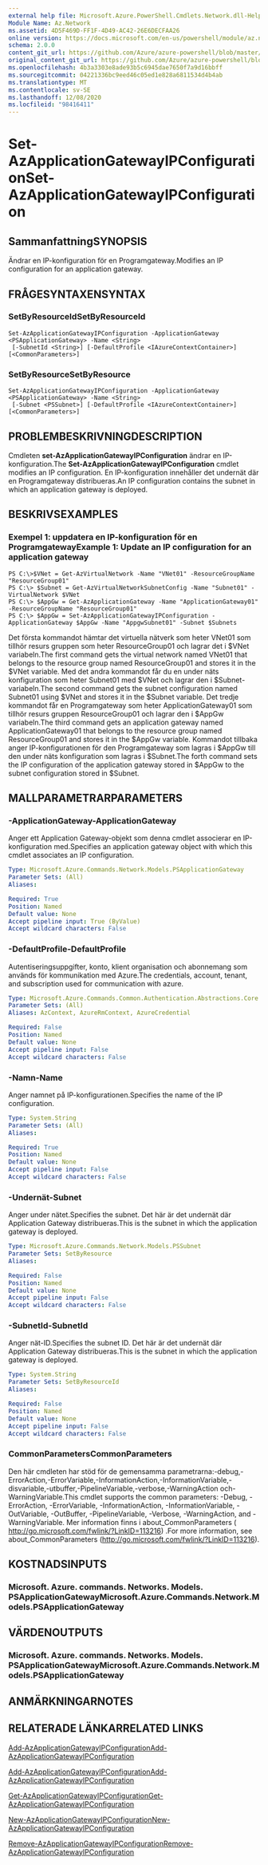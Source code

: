 ```yaml
---
external help file: Microsoft.Azure.PowerShell.Cmdlets.Network.dll-Help.xml
Module Name: Az.Network
ms.assetid: 4D5F469D-FF1F-4D49-AC42-26E6DECFAA26
online version: https://docs.microsoft.com/en-us/powershell/module/az.network/set-azapplicationgatewayipconfiguration
schema: 2.0.0
content_git_url: https://github.com/Azure/azure-powershell/blob/master/src/Network/Network/help/Set-AzApplicationGatewayIPConfiguration.md
original_content_git_url: https://github.com/Azure/azure-powershell/blob/master/src/Network/Network/help/Set-AzApplicationGatewayIPConfiguration.md
ms.openlocfilehash: 4b3a3303e8ade93b5c6945dae7650f7a9d16bbff
ms.sourcegitcommit: 04221336bc9eed46c05ed1e828a6811534d4b4ab
ms.translationtype: MT
ms.contentlocale: sv-SE
ms.lasthandoff: 12/08/2020
ms.locfileid: "98416411"
---
```

# <span data-ttu-id="81b28-101">Set-AzApplicationGatewayIPConfiguration</span><span class="sxs-lookup"><span data-stu-id="81b28-101">Set-AzApplicationGatewayIPConfiguration</span></span>

## <span data-ttu-id="81b28-102">Sammanfattning</span><span class="sxs-lookup"><span data-stu-id="81b28-102">SYNOPSIS</span></span>
<span data-ttu-id="81b28-103">Ändrar en IP-konfiguration för en Programgateway.</span><span class="sxs-lookup"><span data-stu-id="81b28-103">Modifies an IP configuration for an application gateway.</span></span>

## <span data-ttu-id="81b28-104">FRÅGESYNTAXEN</span><span class="sxs-lookup"><span data-stu-id="81b28-104">SYNTAX</span></span>

### <span data-ttu-id="81b28-105">SetByResourceId</span><span class="sxs-lookup"><span data-stu-id="81b28-105">SetByResourceId</span></span>
```
Set-AzApplicationGatewayIPConfiguration -ApplicationGateway <PSApplicationGateway> -Name <String>
 [-SubnetId <String>] [-DefaultProfile <IAzureContextContainer>] [<CommonParameters>]
```

### <span data-ttu-id="81b28-106">SetByResource</span><span class="sxs-lookup"><span data-stu-id="81b28-106">SetByResource</span></span>
```
Set-AzApplicationGatewayIPConfiguration -ApplicationGateway <PSApplicationGateway> -Name <String>
 [-Subnet <PSSubnet>] [-DefaultProfile <IAzureContextContainer>] [<CommonParameters>]
```

## <span data-ttu-id="81b28-107">PROBLEMBESKRIVNING</span><span class="sxs-lookup"><span data-stu-id="81b28-107">DESCRIPTION</span></span>
<span data-ttu-id="81b28-108">Cmdleten **set-AzApplicationGatewayIPConfiguration** ändrar en IP-konfiguration.</span><span class="sxs-lookup"><span data-stu-id="81b28-108">The **Set-AzApplicationGatewayIPConfiguration** cmdlet modifies an IP configuration.</span></span>
<span data-ttu-id="81b28-109">En IP-konfiguration innehåller det undernät där en Programgateway distribueras.</span><span class="sxs-lookup"><span data-stu-id="81b28-109">An IP configuration contains the subnet in which an application gateway is deployed.</span></span>

## <span data-ttu-id="81b28-110">BESKRIVS</span><span class="sxs-lookup"><span data-stu-id="81b28-110">EXAMPLES</span></span>

### <span data-ttu-id="81b28-111">Exempel 1: uppdatera en IP-konfiguration för en Programgateway</span><span class="sxs-lookup"><span data-stu-id="81b28-111">Example 1: Update an IP configuration for an application gateway</span></span>
```
PS C:\>$VNet = Get-AzVirtualNetwork -Name "VNet01" -ResourceGroupName "ResourceGroup01"
PS C:\> $Subnet = Get-AzVirtualNetworkSubnetConfig -Name "Subnet01" -VirtualNetwork $VNet 
PS C:\> $AppGw = Get-AzApplicationGateway -Name "ApplicationGateway01" -ResourceGroupName "ResourceGroup01"
PS C:\> $AppGw = Set-AzApplicationGatewayIPConfiguration -ApplicationGateway $AppGw -Name "AppgwSubnet01" -Subnet $Subnets
```

<span data-ttu-id="81b28-112">Det första kommandot hämtar det virtuella nätverk som heter VNet01 som tillhör resurs gruppen som heter ResourceGroup01 och lagrar det i $VNet variabeln.</span><span class="sxs-lookup"><span data-stu-id="81b28-112">The first command gets the virtual network named VNet01 that belongs to the resource group named ResourceGroup01 and stores it in the $VNet variable.</span></span>
<span data-ttu-id="81b28-113">Med det andra kommandot får du en under näts konfiguration som heter Subnet01 med $VNet och lagrar den i $Subnet-variabeln.</span><span class="sxs-lookup"><span data-stu-id="81b28-113">The second command gets the subnet configuration named Subnet01 using $VNet and stores it in the $Subnet variable.</span></span>
<span data-ttu-id="81b28-114">Det tredje kommandot får en Programgateway som heter ApplicationGateway01 som tillhör resurs gruppen ResourceGroup01 och lagrar den i $AppGw variabeln.</span><span class="sxs-lookup"><span data-stu-id="81b28-114">The third command gets an application gateway named ApplicationGateway01 that belongs to the resource group named ResourceGroup01 and stores it in the $AppGw variable.</span></span>
<span data-ttu-id="81b28-115">Kommandot tillbaka anger IP-konfigurationen för den Programgateway som lagras i $AppGw till den under näts konfiguration som lagras i $Subnet.</span><span class="sxs-lookup"><span data-stu-id="81b28-115">The forth command sets the IP configuration of the application gateway stored in $AppGw to the subnet configuration stored in $Subnet.</span></span>

## <span data-ttu-id="81b28-116">MALLPARAMETRAR</span><span class="sxs-lookup"><span data-stu-id="81b28-116">PARAMETERS</span></span>

### <span data-ttu-id="81b28-117">-ApplicationGateway</span><span class="sxs-lookup"><span data-stu-id="81b28-117">-ApplicationGateway</span></span>
<span data-ttu-id="81b28-118">Anger ett Application Gateway-objekt som denna cmdlet associerar en IP-konfiguration med.</span><span class="sxs-lookup"><span data-stu-id="81b28-118">Specifies an application gateway object with which this cmdlet associates an IP configuration.</span></span>

```yaml
Type: Microsoft.Azure.Commands.Network.Models.PSApplicationGateway
Parameter Sets: (All)
Aliases:

Required: True
Position: Named
Default value: None
Accept pipeline input: True (ByValue)
Accept wildcard characters: False
```

### <span data-ttu-id="81b28-119">-DefaultProfile</span><span class="sxs-lookup"><span data-stu-id="81b28-119">-DefaultProfile</span></span>
<span data-ttu-id="81b28-120">Autentiseringsuppgifter, konto, klient organisation och abonnemang som används för kommunikation med Azure.</span><span class="sxs-lookup"><span data-stu-id="81b28-120">The credentials, account, tenant, and subscription used for communication with azure.</span></span>

```yaml
Type: Microsoft.Azure.Commands.Common.Authentication.Abstractions.Core.IAzureContextContainer
Parameter Sets: (All)
Aliases: AzContext, AzureRmContext, AzureCredential

Required: False
Position: Named
Default value: None
Accept pipeline input: False
Accept wildcard characters: False
```

### <span data-ttu-id="81b28-121">-Namn</span><span class="sxs-lookup"><span data-stu-id="81b28-121">-Name</span></span>
<span data-ttu-id="81b28-122">Anger namnet på IP-konfigurationen.</span><span class="sxs-lookup"><span data-stu-id="81b28-122">Specifies the name of the IP configuration.</span></span>

```yaml
Type: System.String
Parameter Sets: (All)
Aliases:

Required: True
Position: Named
Default value: None
Accept pipeline input: False
Accept wildcard characters: False
```

### <span data-ttu-id="81b28-123">-Undernät</span><span class="sxs-lookup"><span data-stu-id="81b28-123">-Subnet</span></span>
<span data-ttu-id="81b28-124">Anger under nätet.</span><span class="sxs-lookup"><span data-stu-id="81b28-124">Specifies the subnet.</span></span>
<span data-ttu-id="81b28-125">Det här är det undernät där Application Gateway distribueras.</span><span class="sxs-lookup"><span data-stu-id="81b28-125">This is the subnet in which the application gateway is deployed.</span></span>

```yaml
Type: Microsoft.Azure.Commands.Network.Models.PSSubnet
Parameter Sets: SetByResource
Aliases:

Required: False
Position: Named
Default value: None
Accept pipeline input: False
Accept wildcard characters: False
```

### <span data-ttu-id="81b28-126">-SubnetId</span><span class="sxs-lookup"><span data-stu-id="81b28-126">-SubnetId</span></span>
<span data-ttu-id="81b28-127">Anger nät-ID.</span><span class="sxs-lookup"><span data-stu-id="81b28-127">Specifies the subnet ID.</span></span>
<span data-ttu-id="81b28-128">Det här är det undernät där Application Gateway distribueras.</span><span class="sxs-lookup"><span data-stu-id="81b28-128">This is the subnet in which the application gateway is deployed.</span></span>

```yaml
Type: System.String
Parameter Sets: SetByResourceId
Aliases:

Required: False
Position: Named
Default value: None
Accept pipeline input: False
Accept wildcard characters: False
```

### <span data-ttu-id="81b28-129">CommonParameters</span><span class="sxs-lookup"><span data-stu-id="81b28-129">CommonParameters</span></span>
<span data-ttu-id="81b28-130">Den här cmdleten har stöd för de gemensamma parametrarna:-debug,-ErrorAction,-ErrorVariable,-InformationAction,-InformationVariable,-disvariable,-utbuffer,-PipelineVariable,-verbose,-WarningAction och-WarningVariable.</span><span class="sxs-lookup"><span data-stu-id="81b28-130">This cmdlet supports the common parameters: -Debug, -ErrorAction, -ErrorVariable, -InformationAction, -InformationVariable, -OutVariable, -OutBuffer, -PipelineVariable, -Verbose, -WarningAction, and -WarningVariable.</span></span> <span data-ttu-id="81b28-131">Mer information finns i about_CommonParameters ( http://go.microsoft.com/fwlink/?LinkID=113216) .</span><span class="sxs-lookup"><span data-stu-id="81b28-131">For more information, see about_CommonParameters (http://go.microsoft.com/fwlink/?LinkID=113216).</span></span>

## <span data-ttu-id="81b28-132">KOSTNADS</span><span class="sxs-lookup"><span data-stu-id="81b28-132">INPUTS</span></span>

### <span data-ttu-id="81b28-133">Microsoft. Azure. commands. Networks. Models. PSApplicationGateway</span><span class="sxs-lookup"><span data-stu-id="81b28-133">Microsoft.Azure.Commands.Network.Models.PSApplicationGateway</span></span>

## <span data-ttu-id="81b28-134">VÄRDEN</span><span class="sxs-lookup"><span data-stu-id="81b28-134">OUTPUTS</span></span>

### <span data-ttu-id="81b28-135">Microsoft. Azure. commands. Networks. Models. PSApplicationGateway</span><span class="sxs-lookup"><span data-stu-id="81b28-135">Microsoft.Azure.Commands.Network.Models.PSApplicationGateway</span></span>

## <span data-ttu-id="81b28-136">ANMÄRKNINGAR</span><span class="sxs-lookup"><span data-stu-id="81b28-136">NOTES</span></span>

## <span data-ttu-id="81b28-137">RELATERADE LÄNKAR</span><span class="sxs-lookup"><span data-stu-id="81b28-137">RELATED LINKS</span></span>

[<span data-ttu-id="81b28-138">Add-AzApplicationGatewayIPConfiguration</span><span class="sxs-lookup"><span data-stu-id="81b28-138">Add-AzApplicationGatewayIPConfiguration</span></span>](./Add-AzApplicationGatewayIPConfiguration.md)

[<span data-ttu-id="81b28-139">Add-AzApplicationGatewayIPConfiguration</span><span class="sxs-lookup"><span data-stu-id="81b28-139">Add-AzApplicationGatewayIPConfiguration</span></span>](./Add-AzApplicationGatewayIPConfiguration.md)

[<span data-ttu-id="81b28-140">Get-AzApplicationGatewayIPConfiguration</span><span class="sxs-lookup"><span data-stu-id="81b28-140">Get-AzApplicationGatewayIPConfiguration</span></span>](./Get-AzApplicationGatewayIPConfiguration.md)

[<span data-ttu-id="81b28-141">New-AzApplicationGatewayIPConfiguration</span><span class="sxs-lookup"><span data-stu-id="81b28-141">New-AzApplicationGatewayIPConfiguration</span></span>](./New-AzApplicationGatewayIPConfiguration.md)

[<span data-ttu-id="81b28-142">Remove-AzApplicationGatewayIPConfiguration</span><span class="sxs-lookup"><span data-stu-id="81b28-142">Remove-AzApplicationGatewayIPConfiguration</span></span>](./Remove-AzApplicationGatewayIPConfiguration.md)


